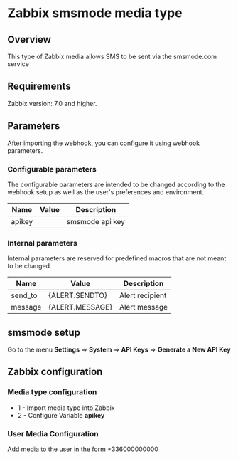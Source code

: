 # Zabbix smsmode media type

## Overview

This type of Zabbix media allows SMS to be sent via the smsmode.com service

## Requirements

Zabbix version: 7.0 and higher.

## Parameters

After importing the webhook, you can configure it using webhook parameters.

### Configurable parameters

The configurable parameters are intended to be changed according to the webhook setup as well as the user's preferences and environment.

|Name|Value|Description|
|----|-----|-----------|
|apikey| | smsmode api key|


### Internal parameters

Internal parameters are reserved for predefined macros that are not meant to be changed.

|Name|Value|Description|
|----|-----|-----------|
| send_to | {ALERT.SENDTO} | Alert recipient | 
| message | {ALERT.MESSAGE} | Alert message | 



## smsmode setup


Go to the menu **Settings** => **System** => **API Keys** => **Generate a New API Key**


## Zabbix configuration

### Media type configuration

* 1 - Import media type into Zabbix
* 2 - Configure Variable **apikey**

### User Media Configuration

Add media to the user in the form +336000000000

